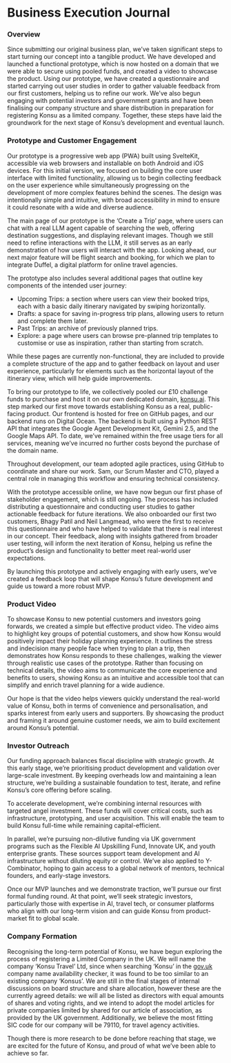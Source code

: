 # Business Execution Journal

### Overview

Since submitting our original business plan, we’ve taken significant steps to start turning our concept into a tangible product. We have developed and launched a functional prototype, which is now hosted on a domain that we were able to secure using pooled funds, and created a video to showcase the product. Using our prototype, we have created a questionnaire and started carrying out user studies in order to gather valuable feedback from our first customers, helping us to refine our work. We’ve also begun engaging with potential investors and government grants and have been finalising our company structure and share distribution in preparation for registering Konsu as a limited company. Together, these steps have laid the groundwork for the next stage of Konsu’s development and eventual launch.

### Prototype and Customer Engagement

Our prototype is a progressive web app (PWA) built using SvelteKit, accessible via web browsers and installable on both Android and iOS devices. For this initial version, we focused on building the core user interface with limited functionality, allowing us to begin collecting feedback on the user experience while simultaneously progressing on the development of more complex features behind the scenes. The design was intentionally simple and intuitive, with broad accessibility in mind to ensure it could resonate with a wide and diverse audience.

The main page of our prototype is the ‘Create a Trip’ page, where users can chat with a real LLM agent capable of searching the web, offering destination suggestions, and displaying relevant images. Though we still need to refine interactions with the LLM, it still serves as an early demonstration of how users will interact with the app. Looking ahead, our next major feature will be flight search and booking, for which we plan to integrate Duffel, a digital platform for online travel agencies.

The prototype also includes several additional pages that outline key components of the intended user journey:

- Upcoming Trips: a section where users can view their booked trips, each with a basic daily itinerary navigated by swiping horizontally.
- Drafts: a space for saving in-progress trip plans, allowing users to return and complete them later.
- Past Trips: an archive of previously planned trips.
- Explore: a page where users can browse pre-planned trip templates to customise or use as inspiration, rather than starting from scratch.

While these pages are currently non-functional, they are included to provide a complete structure of the app and to gather feedback on layout and user experience, particularly for elements such as the horizontal layout of the itinerary view, which will help guide improvements.

To bring our prototype to life, we collectively pooled our £10 challenge funds to purchase and host it on our own dedicated domain, [konsu.ai](http://www.konsu.ai/). This step marked our first move towards establishing Konsu as a real, public-facing product. Our frontend is hosted for free on GitHub pages, and our backend runs on Digital Ocean. The backend is built using a Python REST API that integrates the Google Agent Development Kit, Gemini 2.5, and the Google Maps API. To date, we’ve remained within the free usage tiers for all services, meaning we’ve incurred no further costs beyond the purchase of the domain name.

Throughout development, our team adopted agile practices, using GitHub to coordinate and share our work. Sam, our Scrum Master and CTO, played a central role in managing this workflow and ensuring technical consistency.

With the prototype accessible online, we have now begun our first phase of stakeholder engagement, which is still ongoing. The process has included distributing a questionnaire and conducting user studies to gather actionable feedback for future iterations. We also onboarded our first two customers, Bhagy Patil and Neil Langmead, who were the first to receive this questionnaire and who have helped to validate that there is real interest in our concept. Their feedback, along with insights gathered from broader user testing, will inform the next iteration of Konsu, helping us refine the product’s design and functionality to better meet real-world user expectations.

By launching this prototype and actively engaging with early users, we’ve created a feedback loop that will shape Konsu’s future development and guide us toward a more robust MVP.

### Product Video

To showcase Konsu to new potential customers and investors going forwards, we created a simple but effective product video. The video aims to highlight key groups of potential customers, and show how Konsu would positively impact their holiday planning experience. It outlines the stress and indecision many people face when trying to plan a trip, then demonstrates how Konsu responds to these challenges, walking the viewer through realistic use cases of the prototype. Rather than focusing on technical details, the video aims to communicate the core experience and benefits to users, showing Konsu as an intuitive and accessible tool that can simplify and enrich travel planning for a wide audience.

Our hope is that the video helps viewers quickly understand the real-world value of Konsu, both in terms of convenience and personalisation, and sparks interest from early users and supporters. By showcasing the product and framing it around genuine customer needs, we aim to build excitement around Konsu’s potential.

### Investor Outreach

Our funding approach balances fiscal discipline with strategic growth. At this early stage, we’re prioritising product development and validation over large-scale investment. By keeping overheads low and maintaining a lean structure, we’re building a sustainable foundation to test, iterate, and refine Konsu’s core offering before scaling.

To accelerate development, we’re combining internal resources with targeted angel investment. These funds will cover critical costs, such as infrastructure, prototyping, and user acquisition. This will enable the team to build Konsu full-time while remaining capital-efficient.

In parallel, we’re pursuing non-dilutive funding via UK government programs such as the Flexible AI Upskilling Fund, Innovate UK, and youth enterprise grants. These sources support team development and AI infrastructure without diluting equity or control. We’ve also applied to Y-Combinator, hoping to gain access to a global network of mentors, technical founders, and early-stage investors.

Once our MVP launches and we demonstrate traction, we’ll pursue our first formal funding round. At that point, we’ll seek strategic investors, particularly those with expertise in AI, travel tech, or consumer platforms who align with our long-term vision and can guide Konsu from product-market fit to global scale.

### Company Formation

Recognising the long-term potential of Konsu, we have begun exploring the process of registering a Limited Company in the UK. We will name the company ‘Konsu Travel’ Ltd, since when searching ‘Konsu’ in the [gov.uk](http://gov.uk) company name availability checker, it was found to be too similar to an existing company ‘Konsus’. We are still in the final stages of internal discussions on board structure and share allocation, however these are the currently agreed details: we will all be listed as directors with equal amounts of shares and voting rights, and we intend to adopt the model articles for private companies limited by shared for our article of association, as provided by the UK government. Additionally, we believe the most fitting SIC code for our company will be 79110, for travel agency activities.

Though there is more research to be done before reaching that stage, we are excited for the future of Konsu, and proud of what we’ve been able to achieve so far.
